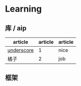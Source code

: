 # Learning

## 库 / aip

| article | article | article |
|------|------|------|
| [underscore][1] | 1    | nice |
| 橘子 | 2    | job  |

## 框架



[1]: https://github.com/xialei520/Learning/issues/1
